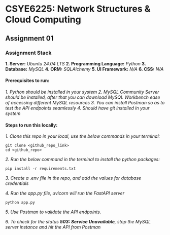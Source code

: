 # CSYE6225: Network Structures & Cloud Computing

## Assignment 01

### Assignment Stack
<b>1. Server:</b> <i>Ubuntu 24.04 LTS</i>
<b>2. Programming Language:</b> <i>Python</i>
<b>3. Database:</b> <i>MySQL</i>
<b>4. ORM:</b> <i>SQLAlchemy</i>
<b>5. UI Framework:</b> <i>N/A</i>
<b>6. CSS:</b> <i>N/A</i>

#### Prerequisites to run:

<i>1. Python should be installed in your system</i>
<i>2. MySQL Community Server should be installed, after that you can download MySQL Workbench ease of accessing different MySQL resources</i>
<i>3. You can install Postman so as to test the API endpoints seamlessly</i>
<i>4. Should have git installed in your system</i>

#### Steps to run this locally:
<i>1. Clone this repo in your local, use the below commands in your terminal:</i>
```
git clone <github_repo_link>
cd <github_repo>
```

<i>2. Run the below command in the terminal to install the python packages:</i>
```
pip install -r requirements.txt
```

<i>3. Create a .env file in the repo, and add the values for database credentials</i>

<i>4. Run the app.py file, uvicorn will run the FastAPI server</i>
```
python app.py
```

<i>5. Use Postman to validate the API endpoints.</i>

<i>6. To check for the status <b>503: Service Unavailable</b>, stop the MySQL server instance and hit the API from Postman</i>
